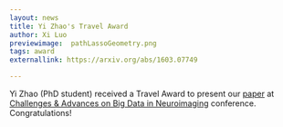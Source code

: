 ```yaml
---
layout: news
title: Yi Zhao's Travel Award
author: Xi Luo
previewimage:  pathLassoGeometry.png
tags: award
externallink: https://arxiv.org/abs/1603.07749

---
```


Yi Zhao (PhD student) received a Travel Award to present our [paper](https://arxiv.org/abs/1603.07749) at [Challenges & Advances on Big Data in Neuroimaging](http://www.bio.ri.ccf.org/bigdata/) conference. Congratulations!
